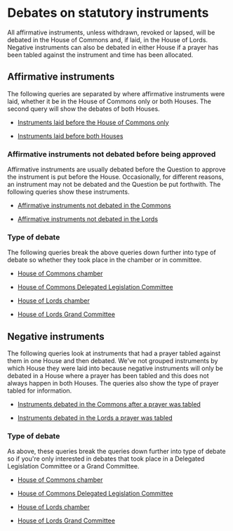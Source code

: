 # Debates on statutory instruments

All affirmative instruments, unless withdrawn, revoked or lapsed, will be debated in the House of Commons and, if laid, in the House of Lords. Negative instruments can also be debated in either House if a prayer has been tabled against the instrument and time has been allocated.


## Affirmative instruments 

The following queries are separated by where affirmative instruments were laid, whether it be in the House of Commons only or both Houses. The second query will show the debates of both Houses. 

* [Instruments laid before the House of Commons only](https://api.parliament.uk/sparql#query=%23+This+query+uses+classes+from+UK+Parliament's+procedure+ontology%3A+https%3A%2F%2Fukparliament.github.io%2Fontologies%2Fprocedure%2Fprocedure-ontology.html.%0A%0A%23+All+affirmative+instruments%2C+unless+withdrawn+or+lapsed%2C+will+be+debated+in+the+House+of+Commons+and%2C+if+laid%2C+in+the+House+of+Lords.+Negative+instruments+can+also+be+debated+in+either+House+if+a+prayer+has+been+tabled+against+the+instrument+and+time+has+been+allocated.+This+query+looks+for+all+instruments+laid+before+the+House+of+Commons+only+and+debated+either+in+a+Delegated+Legislation+Committee+or+on+the+floor+of+the+House.+%0A%0APREFIX+%3A+%3Chttps%3A%2F%2Fid.parliament.uk%2Fschema%2F%3E%0APREFIX+rdfs%3A+%3Chttp%3A%2F%2Fwww.w3.org%2F2000%2F01%2Frdf-schema%23%3E%0APREFIX+id%3A+%3Chttps%3A%2F%2Fid.parliament.uk%2F%3E%0A%23+The+above+rows+describe+where+the+datasets+that+this+query+is+built+on+come+from.+%0A%0Aselect+distinct+%3FSI+%3FSIname+%3FLaidDate+%3FlayingBodyName+%3Fproc+%3FworkPackage+%3FCommonsDebate+%3Fdate+%3FLink++where+%7B+%0A+%23+The+select+row+is+identifying+what+information+to+return+from+the+query.+These+are+all+variables+from+the+query+below.%0A++%0A%23+SPARQL+variables+start+with+a+%3F+and+can+match+any+node+(resource+or+literal)+in+the+RDF+dataset.+%0A%0A+%3FSI+a+%3AStatutoryInstrumentPaper+.++%0A+++++++%23+An+SI+is+considered+a+workpackageable+thing+which+is+the+focus+of+a+workpackage%0A+++++%3FSI+rdfs%3Alabel+%3FSIname+%3B+%0A+++++%3AlaidThingHasLaying%2F%3AlayingHasLayingBody%2F%3Aname+%3FlayingBodyName+%3B%0A+++++%3AlaidThingHasLaying%2F%3AlayingDate+%3FLaidDate.%0A+++%3FSI+%3AworkPackagedThingHasWorkPackage+%3FworkPackage+.+%0A+++%23+A+workpackage+is+a+group+of+business+items+under+a+procedure+or+as+determined+by+a+committee%2C+for+example%3A+business+items+considered+during+the+passage+of+a+particular+Statutory+Instrument.%0A%0A++%09%3FworkPackage+%3AworkPackageHasProcedure%2Frdfs%3Alabel+%3Fproc.%0AFILTER(%3Fproc+IN+(%22Draft+affirmative%22%2C+%22Made+affirmative%22))%0A+++%23+Statutory+instruments+can+be+laid+under+a+number+of+procedures+with+all+having+different+routes+through+Parliament.+This+filter+will+show+the+procedure+the+SI+was+laid+under.+%0A%0A%3FworkPackage+%3AworkPackageHasBusinessItem+%3Fbi.%0A+++%23+A+business+item+is+an+item+of+business+conducted+either+within+or+outside+Parliament.+For+example%3A+the+tabling+of+an+early+day+motion%2C+a+laying+of+a+paper%2C+the+making+of+a+statutory+instrument+by+a+government+minister.%0A%0A++%3Fbi+%3AbusinessItemHasProcedureStep+%3FDebateId%3B+%0A++++++%3AbusinessItemDate+%3Fdate.%0A++%3Fbi+%3AbusinessItemHasBusinessItemWebLink+%3FLink.%0A++%3FDebateId+%3AprocedureStepName+%3FCommonsDebate.%0A++++FILTER+(%3FDebateId+in+(id%3AADYK7qyp%2C+id%3AFLHAXypO))%0A+++%23+All+business+items+will+have+one+or+more+procedure+steps+attached.+All+procedure+steps+will+have+a+name+and+ID%2C+we+use+the+ID+to+search+for+the+step+as+it+is+constant+whereas+the+name+could+change.+The+IDs+above+are+for+the+two+House+of+Commons+debate+steps+-+Chamber+debate+and+Delegated+Legislation+Committee+debate.++The+other+aspects+of+the+query+are+the+attributes+of+the+business+item+including+the+date+and+link+the+step+was+actualised+with.+%0A%0A%0AMINUS+%7B%3FworkPackage+%3AworkPackageHasBusinessItem+%3Fbi3.%0A++%3Fbi3+%3AbusinessItemHasProcedureStep+%3FwithdrawnId%3B%0A+++++++%3AbusinessItemDate+%3Fdate3.%0A++%3FwithdrawnId+%3AprocedureStepName+%3Fwithdrawn.%0A++FILTER+(%3FwithdrawnId+in+(id%3ApuVMaN7t))%7D%0A%23+This+aspect+of+the+query+limits+the+results+to+only+look+for+instruments+where+the+procedrual+step+'Laid+before+the+House+of+Lords'+has+not+been+actualised.+%0A%0A++++++%7D+&contentTypeConstruct=text%2Fturtle&contentTypeSelect=application%2Fsparql-results%2Bjson&endpoint=https%3A%2F%2Fapi.parliament.uk%2Fsparql&requestMethod=POST&tabTitle=Query+1&headers=%7B%7D&outputFormat=table) 

* [Instruments laid before both Houses](https://api.parliament.uk/s/541da83d)

### Affirmative instruments not debated before being approved

Affirmative instruments are usually debated before the Question to approve the instrument is put before the House. Occasionally, for different reasons, an instrument may not be debated and the Question be put forthwith. The following queries show these instruments. 

* [Affirmative instruments not debated in the Commons](https://api.parliament.uk/s/28c9b20f)

* [Affirmative instruments not debated in the Lords](https://api.parliament.uk/s/21f488e1)

### Type of debate

The following queries break the above queries down further into type of debate so whether they took place in the chamber or in committee. 

* [House of Commons chamber](https://api.parliament.uk/s/0d6a86d3) 

* [House of Commons Delegated Legislation Committee](https://api.parliament.uk/s/52248c16) 

* [House of Lords chamber](https://api.parliament.uk/s/f0c35b27) 

* [House of Lords Grand Committee](https://api.parliament.uk/s/262b4bd4) 

## Negative instruments

The following queries look at instruments that had a prayer tabled against them in one House and then debated. We've not grouped instruments by which House they were laid into because negative instruments will only be debated in a House where a prayer has been tabled and this does not always happen in both Houses. The queries also show the type of prayer tabled for information. 

* [Instruments debated in the Commons after a prayer was tabled](https://api.parliament.uk/sparql#query=%23+This+query+uses+classes+from+UK+Parliament's+procedure+ontology%3A+https%3A%2F%2Fukparliament.github.io%2Fontologies%2Fprocedure%2Fprocedure-ontology.html.%0A%0A%23+All+affirmative+instruments%2C+unless+withdrawn+or+lapsed%2C+will+be+debated+in+the+House+of+Commons+and%2C+if+laid%2C+in+the+House+of+Lords.+Negative+instruments+can+also+be+debated+in+either+House+if+a+prayer+has+been+tabled+against+the+instrument+and+time+has+been+allocated.+This+query+looks+for+all+negative+instruments+debated+in+the+House+of+Commons+as+a+result+of+a+prayer+being+tabled.+Note+that+not+all+prayers+will+be+debated.+%0A%0APREFIX+%3A+%3Chttps%3A%2F%2Fid.parliament.uk%2Fschema%2F%3E%0APREFIX+rdfs%3A+%3Chttp%3A%2F%2Fwww.w3.org%2F2000%2F01%2Frdf-schema%23%3E%0APREFIX+id%3A+%3Chttps%3A%2F%2Fid.parliament.uk%2F%3E%0A%23+The+above+rows+describe+where+the+datasets+that+this+query+is+built+on+come+from.+%0A%0Aselect+distinct+%3FSI+%3FSIname+%3FlaidDate+%3FlayingBodyName+%3Fproc+%3FworkPackage+%3FMotion+%3Fdate2+%3FCommonsDebate+%3Fdate+++where+%7B+%0A+%23+The+select+row+is+identifying+what+information+to+return+from+the+query.+These+are+all+variables+from+the+query+below.%0A++%0A%23+SPARQL+variables+start+with+a+%3F+and+can+match+any+node+(resource+or+literal)+in+the+RDF+dataset.%0A++%0A+%3FSI+a+%3AStatutoryInstrumentPaper+.+++%0A+++++%3FSI+rdfs%3Alabel+%3FSIname+%3B+%0A+++++%3AlaidThingHasLaying%2F%3AlayingHasLayingBody%2F%3Aname+%3FlayingBodyName+.+%0A++%3FSI+%3AlaidThingHasLaying%2F%3AlayingDate+%3FlaidDate.%0A+++%23+An+SI+is+considered+a+workpackageable+thing+which+is+the+focus+of+a+workpackage.%0A++%0A+++%3FSI+%3AworkPackagedThingHasWorkPackage+%3FworkPackage+.+%0A+++++%23+A+workpackage+is+a+group+of+business+items+under+a+procedure+or+as+determined+by+a+committee%2C+for+example%3A+business+items+considered+during+the+passage+of+a+particular+Statutory+Instrument.%0A%0A++%09%3FworkPackage+%3AworkPackageHasProcedure%2Frdfs%3Alabel+%3Fproc%0A+FILTER(%3Fproc+IN+(%22Made+negative%22%2C+%22Draft+negative%22)).%0A+++++%23+Statutory+instruments+can+be+laid+under+a+number+of+procedures+with+all+having+different+routes+through+Parliament.+This+filter+will+show+the+procedure+the+SI+was+laid+under+in+the+results.+%0A%0A+%3FworkPackage+%3AworkPackageHasBusinessItem+%3Fbi.++%0A++%23+A+business+item+is+an+item+of+business+conducted+either+within+or+outside+Parliament.+For+example%3A+the+tabling+of+an+early+day+motion%2C+a+laying+of+a+paper%2C+the+making+of+a+statutory+instrument+by+a+government+minister.%0A%0A++%3Fbi+%3AbusinessItemHasProcedureStep+%3FDebateId%3B+%0A++++++%3AbusinessItemDate+%3Fdate.%0A++%3FDebateId+%3AprocedureStepName+%3FCommonsDebate.%0A++++FILTER+(%3FDebateId+in+(id%3AADYK7qyp%2C+id%3AFLHAXypO))%0A+++++%23+All+business+items+will+have+one+or+more+procedure+steps+attached.+All+procedure+steps+will+have+a+name+and+ID%2C+we+use+the+ID+to+search+for+the+step+as+it+is+constant+whereas+the+name+could+change.+The+IDs+above+are+for+the+House+of+Commons+debate+steps+-+Chamber+debate+and+Delegated+Legislation+Committee+debate.++The+other+aspects+of+the+query+are+the+attributes+of+the+business+item+including+the+date+and+link+the+step+was+actualised+with.+%0A%0A++%0AOPTIONAL+%7B+%3FworkPackage+%3AworkPackageHasBusinessItem+%3Fbi2.%0A++%3Fbi2+%3AbusinessItemHasProcedureStep+%3FQuestionId%3B%0A+++++++%3AbusinessItemDate+%3Fdate2.%0A++%3FQuestionId+%3AprocedureStepName+%3FMotion.%0A++FILTER+(%3FQuestionId+in+(id%3ARnTwilWz%2C+id%3A5xTe6nwE%2C+id%3Ato8fbBdA))%7D%0A++%23+The+ids+above+are+for+the+types+of+motion+(prayer)+that+can+be+tabled+against+negative+instruments+in+the+House+of+Commons.+%0A%0A++++++%7D+&contentTypeConstruct=text%2Fturtle&contentTypeSelect=application%2Fsparql-results%2Bjson&endpoint=https%3A%2F%2Fapi.parliament.uk%2Fsparql&requestMethod=POST&tabTitle=Query+1&headers=%7B%7D&outputFormat=table)

* [Instruments debated in the Lords a prayer was tabled](https://api.parliament.uk/sparql#query=%23+This+query+uses+classes+from+UK+Parliament's+procedure+ontology%3A+https%3A%2F%2Fukparliament.github.io%2Fontologies%2Fprocedure%2Fprocedure-ontology.html.%0A%0A%23+All+affirmative+instruments%2C+unless+withdrawn+or+lapsed%2C+will+be+debated+in+the+House+of+Commons+and%2C+if+laid%2C+in+the+House+of+Lords.+Negative+instruments+can+also+be+debated+in+either+House+if+a+prayer+has+been+tabled+against+the+instrument+and+time+has+been+allocated.+This+query+looks+for+all+negative+instruments+debated+in+the+House+of+Lords+as+a+result+of+a+prayer+being+tabled.+Note+that+not+all+prayers+will+be+debated.+%0A%0APREFIX+%3A+%3Chttps%3A%2F%2Fid.parliament.uk%2Fschema%2F%3E%0APREFIX+rdfs%3A+%3Chttp%3A%2F%2Fwww.w3.org%2F2000%2F01%2Frdf-schema%23%3E%0APREFIX+id%3A+%3Chttps%3A%2F%2Fid.parliament.uk%2F%3E%0A%23+The+above+rows+describe+where+the+datasets+that+this+query+is+built+on+come+from.+%0A%0Aselect+distinct+%3FSI+%3FSIname+%3FlaidDate+%3FlayingBodyName+%3Fproc+%3FworkPackage+%3FMotion+%3Fdate2+%3FLordsDebate+%3Fdate+++where+%7B+%0A+%23+The+select+row+is+identifying+what+information+to+return+from+the+query.+These+are+all+variables+from+the+query+below.%0A++%0A%23+SPARQL+variables+start+with+a+%3F+and+can+match+any+node+(resource+or+literal)+in+the+RDF+dataset.%0A++%0A+%3FSI+a+%3AStatutoryInstrumentPaper+.+++%0A+++++%3FSI+rdfs%3Alabel+%3FSIname+%3B+%0A+++++%3AlaidThingHasLaying%2F%3AlayingHasLayingBody%2F%3Aname+%3FlayingBodyName+.+%0A++%3FSI+%3AlaidThingHasLaying%2F%3AlayingDate+%3FlaidDate.%0A+++%23+An+SI+is+considered+a+workpackageable+thing+which+is+the+focus+of+a+workpackage.%0A++%0A+++%3FSI+%3AworkPackagedThingHasWorkPackage+%3FworkPackage+.+%0A+++++%23+A+workpackage+is+a+group+of+business+items+under+a+procedure+or+as+determined+by+a+committee%2C+for+example%3A+business+items+considered+during+the+passage+of+a+particular+Statutory+Instrument.%0A%0A++%09%3FworkPackage+%3AworkPackageHasProcedure%2Frdfs%3Alabel+%3Fproc%0A+FILTER(%3Fproc+IN+(%22Made+negative%22%2C+%22Draft+negative%22)).%0A+++++%23+Statutory+instruments+can+be+laid+under+a+number+of+procedures+with+all+having+different+routes+through+Parliament.+This+filter+will+show+the+procedure+the+SI+was+laid+under+in+the+results.+%0A%0A+%3FworkPackage+%3AworkPackageHasBusinessItem+%3Fbi.++%0A++%23+A+business+item+is+an+item+of+business+conducted+either+within+or+outside+Parliament.+For+example%3A+the+tabling+of+an+early+day+motion%2C+a+laying+of+a+paper%2C+the+making+of+a+statutory+instrument+by+a+government+minister.%0A%0A++++%3Fbi+%3AbusinessItemHasProcedureStep+%3FDebateId%3B+%0A++++++%3AbusinessItemDate+%3Fdate.%0A++%3FDebateId+%3AprocedureStepName+%3FLordsDebate.%0A++++FILTER+(%3FDebateId+in+(id%3AvOCSRhjw%2C+id%3At6rhEBNk%2C+id%3A1hF7kB56))%0A+++++%23+All+business+items+will+have+one+or+more+procedure+steps+attached.+All+procedure+steps+will+have+a+name+and+ID%2C+we+use+the+ID+to+search+for+the+step+as+it+is+constant+whereas+the+name+could+change.+The+IDs+above+are+for+the+House+of+Lords+debate+steps+-+Chamber+debate%2C+Grand+Committee+debate+and+a+Debate+on+a+motion+to+take+note+of+the+instrument.++The+other+aspects+of+the+query+are+the+attributes+of+the+business+item+including+the+date+and+link+the+step+was+actualised+with.+%0A%0A++%0AOPTIONAL+%7B+%3FworkPackage+%3AworkPackageHasBusinessItem+%3Fbi2.%0A++%3Fbi2+%3AbusinessItemHasProcedureStep+%3FQuestionId%3B%0A+++++++%3AbusinessItemDate+%3Fdate2.%0A++%3FQuestionId+%3AprocedureStepName+%3FMotion.%0A++FILTER+(%3FQuestionId+in+(id%3AiW9MbyrD%2C+id%3AxAb8mi2D%2C+id%3App4QwM9d%2C+id%3ALII1y9vZ))%7D%0A++%23+The+ids+above+are+for+the+types+of+motion+(prayer)+that+can+be+tabled+against+negative+instruments+in+the+House+of+Lords.+%0A%0A++++++%7D+&contentTypeConstruct=text%2Fturtle&contentTypeSelect=application%2Fsparql-results%2Bjson&endpoint=https%3A%2F%2Fapi.parliament.uk%2Fsparql&requestMethod=POST&tabTitle=Query+1&headers=%7B%7D&outputFormat=table)

### Type of debate

As above, these queries break the queries down further into type of debate so if you're only interested in debates that took place in a Delegated Legislation Committee or a Grand Committee.

* [House of Commons chamber](https://api.parliament.uk/sparql#query=%23+This+query+uses+classes+from+UK+Parliament's+procedure+ontology%3A+https%3A%2F%2Fukparliament.github.io%2Fontologies%2Fprocedure%2Fprocedure-ontology.html.%0A%0A%23+All+affirmative+instruments%2C+unless+withdrawn+or+lapsed%2C+will+be+debated+in+the+House+of+Commons+and%2C+if+laid%2C+in+the+House+of+Lords.+Negative+instruments+can+also+be+debated+in+either+House+if+a+prayer+has+been+tabled+against+the+instrument+and+time+has+been+allocated.+This+query+looks+for+all+negative+instruments+debated+on+the+floor+of+the+House+of+Commons+as+a+result+of+a+prayer+being+tabled.+Note+that+not+all+prayers+will+be+debated.+%0A%0APREFIX+%3A+%3Chttps%3A%2F%2Fid.parliament.uk%2Fschema%2F%3E%0APREFIX+rdfs%3A+%3Chttp%3A%2F%2Fwww.w3.org%2F2000%2F01%2Frdf-schema%23%3E%0APREFIX+id%3A+%3Chttps%3A%2F%2Fid.parliament.uk%2F%3E%0A%23+The+above+rows+describe+where+the+datasets+that+this+query+is+built+on+come+from.+%0A%0Aselect+distinct+%3FSI+%3FSIname+%3FlaidDate+%3FlayingBodyName+%3Fproc+%3FworkPackage+%3FMotion+%3Fdate2+%3FCommonsDebate+%3Fdate+++where+%7B+%0A+%23+The+select+row+is+identifying+what+information+to+return+from+the+query.+These+are+all+variables+from+the+query+below.%0A++%0A%23+SPARQL+variables+start+with+a+%3F+and+can+match+any+node+(resource+or+literal)+in+the+RDF+dataset.%0A++%0A+%3FSI+a+%3AStatutoryInstrumentPaper+.+++%0A+++++%3FSI+rdfs%3Alabel+%3FSIname+%3B+%0A+++++%3AlaidThingHasLaying%2F%3AlayingHasLayingBody%2F%3Aname+%3FlayingBodyName+.+%0A++%3FSI+%3AlaidThingHasLaying%2F%3AlayingDate+%3FlaidDate.%0A+++%23+An+SI+is+considered+a+workpackageable+thing+which+is+the+focus+of+a+workpackage.%0A++%0A+++%3FSI+%3AworkPackagedThingHasWorkPackage+%3FworkPackage+.+%0A+++++%23+A+workpackage+is+a+group+of+business+items+under+a+procedure+or+as+determined+by+a+committee%2C+for+example%3A+business+items+considered+during+the+passage+of+a+particular+Statutory+Instrument.%0A%0A++%09%3FworkPackage+%3AworkPackageHasProcedure%2Frdfs%3Alabel+%3Fproc%0A+FILTER(%3Fproc+IN+(%22Made+negative%22%2C+%22Draft+negative%22)).%0A+++++%23+Statutory+instruments+can+be+laid+under+a+number+of+procedures+with+all+having+different+routes+through+Parliament.+This+filter+will+show+the+procedure+the+SI+was+laid+under+in+the+results.+%0A%0A+%3FworkPackage+%3AworkPackageHasBusinessItem+%3Fbi.++%0A++%23+A+business+item+is+an+item+of+business+conducted+either+within+or+outside+Parliament.+For+example%3A+the+tabling+of+an+early+day+motion%2C+a+laying+of+a+paper%2C+the+making+of+a+statutory+instrument+by+a+government+minister.%0A%0A++++%3Fbi+%3AbusinessItemHasProcedureStep+%3FDebateId%3B+%0A++++++%3AbusinessItemDate+%3Fdate.%0A++%3FDebateId+%3AprocedureStepName+%3FCommonsDebate.%0A++++FILTER+(%3FDebateId+in+(id%3AADYK7qyp))%0A+++++%23+All+business+items+will+have+one+or+more+procedure+steps+attached.+All+procedure+steps+will+have+a+name+and+ID%2C+we+use+the+ID+to+search+for+the+step+as+it+is+constant+whereas+the+name+could+change.+The+ID+above+is+for+House+of+Commons+Chamber+debate.++The+other+aspects+of+the+query+are+the+attributes+of+the+business+item+including+the+date+and+link+the+step+was+actualised+with.+%0A%0A++%0AOPTIONAL+%7B+%3FworkPackage+%3AworkPackageHasBusinessItem+%3Fbi2.%0A++%3Fbi2+%3AbusinessItemHasProcedureStep+%3FQuestionId%3B%0A+++++++%3AbusinessItemDate+%3Fdate2.%0A++%3FQuestionId+%3AprocedureStepName+%3FMotion.%0A++FILTER+(%3FQuestionId+in+(id%3ARnTwilWz%2C+id%3A5xTe6nwE%2C+id%3Ato8fbBdA))%7D%0A++%23+The+ids+above+are+for+the+types+of+motion+(prayer)+that+can+be+tabled+against+negative+instruments+in+the+House+of+Commons.+%0A%0A++++++%7D+&contentTypeConstruct=text%2Fturtle&contentTypeSelect=application%2Fsparql-results%2Bjson&endpoint=https%3A%2F%2Fapi.parliament.uk%2Fsparql&requestMethod=POST&tabTitle=Query+1&headers=%7B%7D&outputFormat=table)

* [House of Commons Delegated Legislation Committee](https://api.parliament.uk/sparql#query=%23+This+query+uses+classes+from+UK+Parliament's+procedure+ontology%3A+https%3A%2F%2Fukparliament.github.io%2Fontologies%2Fprocedure%2Fprocedure-ontology.html.%0A%0A%23+All+affirmative+instruments%2C+unless+withdrawn+or+lapsed%2C+will+be+debated+in+the+House+of+Commons+and%2C+if+laid%2C+in+the+House+of+Lords.+Negative+instruments+can+also+be+debated+in+either+House+if+a+prayer+has+been+tabled+against+the+instrument+and+time+has+been+allocated.+This+query+looks+for+all+negative+instruments+debated+in+a+House+of+Commons+Delegated+Legislation+Committee+as+a+result+of+a+prayer+being+tabled.+Note+that+not+all+prayers+will+be+debated.+%0A%0APREFIX+%3A+%3Chttps%3A%2F%2Fid.parliament.uk%2Fschema%2F%3E%0APREFIX+rdfs%3A+%3Chttp%3A%2F%2Fwww.w3.org%2F2000%2F01%2Frdf-schema%23%3E%0APREFIX+id%3A+%3Chttps%3A%2F%2Fid.parliament.uk%2F%3E%0A%23+The+above+rows+describe+where+the+datasets+that+this+query+is+built+on+come+from.+%0A%0Aselect+distinct+%3FSI+%3FSIname+%3FlaidDate+%3FlayingBodyName+%3Fproc+%3FworkPackage+%3FMotion+%3Fdate2+%3FCommonsDebate+%3Fdate+++where+%7B+%0A+%23+The+select+row+is+identifying+what+information+to+return+from+the+query.+These+are+all+variables+from+the+query+below.%0A++%0A%23+SPARQL+variables+start+with+a+%3F+and+can+match+any+node+(resource+or+literal)+in+the+RDF+dataset.%0A++%0A+%3FSI+a+%3AStatutoryInstrumentPaper+.+++%0A+++++%3FSI+rdfs%3Alabel+%3FSIname+%3B+%0A+++++%3AlaidThingHasLaying%2F%3AlayingHasLayingBody%2F%3Aname+%3FlayingBodyName+.+%0A++%3FSI+%3AlaidThingHasLaying%2F%3AlayingDate+%3FlaidDate.%0A+++%23+An+SI+is+considered+a+workpackageable+thing+which+is+the+focus+of+a+workpackage.%0A++%0A+++%3FSI+%3AworkPackagedThingHasWorkPackage+%3FworkPackage+.+%0A+++++%23+A+workpackage+is+a+group+of+business+items+under+a+procedure+or+as+determined+by+a+committee%2C+for+example%3A+business+items+considered+during+the+passage+of+a+particular+Statutory+Instrument.%0A%0A++%09%3FworkPackage+%3AworkPackageHasProcedure%2Frdfs%3Alabel+%3Fproc%0A+FILTER(%3Fproc+IN+(%22Made+negative%22%2C+%22Draft+negative%22)).%0A+++++%23+Statutory+instruments+can+be+laid+under+a+number+of+procedures+with+all+having+different+routes+through+Parliament.+This+filter+will+show+the+procedure+the+SI+was+laid+under+in+the+results.+%0A%0A+%3FworkPackage+%3AworkPackageHasBusinessItem+%3Fbi.++%0A++%23+A+business+item+is+an+item+of+business+conducted+either+within+or+outside+Parliament.+For+example%3A+the+tabling+of+an+early+day+motion%2C+a+laying+of+a+paper%2C+the+making+of+a+statutory+instrument+by+a+government+minister.%0A%0A++++%3Fbi+%3AbusinessItemHasProcedureStep+%3FDebateId%3B+%0A++++++%3AbusinessItemDate+%3Fdate.%0A++%3FDebateId+%3AprocedureStepName+%3FCommonsDebate.%0A++++FILTER+(%3FDebateId+in+(id%3AFLHAXypO))%0A+++++%23+All+business+items+will+have+one+or+more+procedure+steps+attached.+All+procedure+steps+will+have+a+name+and+ID%2C+we+use+the+ID+to+search+for+the+step+as+it+is+constant+whereas+the+name+could+change.+The+ID+above+is+for+House+of+Commons+Delegated+Legislation+Committee+debate++The+other+aspects+of+the+query+are+the+attributes+of+the+business+item+including+the+date+and+link+the+step+was+actualised+with.+%0A%0A++%0AOPTIONAL+%7B+%3FworkPackage+%3AworkPackageHasBusinessItem+%3Fbi2.%0A++%3Fbi2+%3AbusinessItemHasProcedureStep+%3FQuestionId%3B%0A+++++++%3AbusinessItemDate+%3Fdate2.%0A++%3FQuestionId+%3AprocedureStepName+%3FMotion.%0A++FILTER+(%3FQuestionId+in+(id%3ARnTwilWz%2C+id%3A5xTe6nwE%2C+id%3Ato8fbBdA))%7D%0A++%23+The+ids+above+are+for+the+types+of+motion+(prayer)+that+can+be+tabled+against+negative+instruments+in+the+House+of+Commons.+%0A%0A++++++%7D+&contentTypeConstruct=text%2Fturtle&contentTypeSelect=application%2Fsparql-results%2Bjson&endpoint=https%3A%2F%2Fapi.parliament.uk%2Fsparql&requestMethod=POST&tabTitle=Query+1&headers=%7B%7D&outputFormat=table)

* [House of Lords chamber](https://api.parliament.uk/sparql#query=%23+This+query+uses+classes+from+UK+Parliament's+procedure+ontology%3A+https%3A%2F%2Fukparliament.github.io%2Fontologies%2Fprocedure%2Fprocedure-ontology.html.%0A%0A%23+All+affirmative+instruments%2C+unless+withdrawn+or+lapsed%2C+will+be+debated+in+the+House+of+Commons+and%2C+if+laid%2C+in+the+House+of+Lords.+Negative+instruments+can+also+be+debated+in+either+House+if+a+prayer+has+been+tabled+against+the+instrument+and+time+has+been+allocated.+This+query+looks+for+all+negative+instruments+debated+on+the+floor+of+the+House+of+Lords+as+a+result+of+a+prayer+being+tabled.+Note+that+not+all+prayers+will+be+debated.+%0A%0APREFIX+%3A+%3Chttps%3A%2F%2Fid.parliament.uk%2Fschema%2F%3E%0APREFIX+rdfs%3A+%3Chttp%3A%2F%2Fwww.w3.org%2F2000%2F01%2Frdf-schema%23%3E%0APREFIX+id%3A+%3Chttps%3A%2F%2Fid.parliament.uk%2F%3E%0A%23+The+above+rows+describe+where+the+datasets+that+this+query+is+built+on+come+from.+%0A%0Aselect+distinct+%3FSI+%3FSIname+%3FlaidDate+%3FlayingBodyName+%3Fproc+%3FworkPackage+%3FMotion+%3Fdate2+%3FCommonsDebate+%3Fdate+++where+%7B+%0A+%23+The+select+row+is+identifying+what+information+to+return+from+the+query.+These+are+all+variables+from+the+query+below.%0A++%0A%23+SPARQL+variables+start+with+a+%3F+and+can+match+any+node+(resource+or+literal)+in+the+RDF+dataset.%0A++%0A+%3FSI+a+%3AStatutoryInstrumentPaper+.+++%0A+++++%3FSI+rdfs%3Alabel+%3FSIname+%3B+%0A+++++%3AlaidThingHasLaying%2F%3AlayingHasLayingBody%2F%3Aname+%3FlayingBodyName+.+%0A++%3FSI+%3AlaidThingHasLaying%2F%3AlayingDate+%3FlaidDate.%0A+++%23+An+SI+is+considered+a+workpackageable+thing+which+is+the+focus+of+a+workpackage.%0A++%0A+++%3FSI+%3AworkPackagedThingHasWorkPackage+%3FworkPackage+.+%0A+++++%23+A+workpackage+is+a+group+of+business+items+under+a+procedure+or+as+determined+by+a+committee%2C+for+example%3A+business+items+considered+during+the+passage+of+a+particular+Statutory+Instrument.%0A%0A++%09%3FworkPackage+%3AworkPackageHasProcedure%2Frdfs%3Alabel+%3Fproc%0A+FILTER(%3Fproc+IN+(%22Made+negative%22%2C+%22Draft+negative%22)).%0A+++++%23+Statutory+instruments+can+be+laid+under+a+number+of+procedures+with+all+having+different+routes+through+Parliament.+This+filter+will+show+the+procedure+the+SI+was+laid+under+in+the+results.+%0A%0A+%3FworkPackage+%3AworkPackageHasBusinessItem+%3Fbi.++%0A++%23+A+business+item+is+an+item+of+business+conducted+either+within+or+outside+Parliament.+For+example%3A+the+tabling+of+an+early+day+motion%2C+a+laying+of+a+paper%2C+the+making+of+a+statutory+instrument+by+a+government+minister.%0A%0A++++%3Fbi+%3AbusinessItemHasProcedureStep+%3FDebateId%3B+%0A++++++%3AbusinessItemDate+%3Fdate.%0A++%3FDebateId+%3AprocedureStepName+%3FCommonsDebate.%0A+++FILTER+(%3FDebateId+in+(id%3AvOCSRhjw))%0A+++++%23+All+business+items+will+have+one+or+more+procedure+steps+attached.+All+procedure+steps+will+have+a+name+and+ID%2C+we+use+the+ID+to+search+for+the+step+as+it+is+constant+whereas+the+name+could+change.+The+ID+above+is+for+House+of+Lords+Chamber+debate.++The+other+aspects+of+the+query+are+the+attributes+of+the+business+item+including+the+date+and+link+the+step+was+actualised+with.+%0A++%0A++%0AOPTIONAL+%7B+%3FworkPackage+%3AworkPackageHasBusinessItem+%3Fbi2.%0A++%3Fbi2+%3AbusinessItemHasProcedureStep+%3FQuestionId%3B%0A+++++++%3AbusinessItemDate+%3Fdate2.%0A++%3FQuestionId+%3AprocedureStepName+%3FMotion.%0A++FILTER+(%3FQuestionId+in+(id%3AiW9MbyrD%2C+id%3AxAb8mi2D%2C+id%3App4QwM9d%2C+id%3ALII1y9vZ))%7D%0A++%23+The+ids+above+are+for+the+types+of+motion+(prayer)+that+can+be+tabled+against+negative+instruments+in+the+House+of+Lords.+%0A%0A++++++%7D+&contentTypeConstruct=text%2Fturtle&contentTypeSelect=application%2Fsparql-results%2Bjson&endpoint=https%3A%2F%2Fapi.parliament.uk%2Fsparql&requestMethod=POST&tabTitle=Query+1&headers=%7B%7D&outputFormat=table)

* [House of Lords Grand Committee](https://api.parliament.uk/sparql#query=%23+This+query+uses+classes+from+UK+Parliament's+procedure+ontology%3A+https%3A%2F%2Fukparliament.github.io%2Fontologies%2Fprocedure%2Fprocedure-ontology.html.%0A%0A%23+All+affirmative+instruments%2C+unless+withdrawn+or+lapsed%2C+will+be+debated+in+the+House+of+Commons+and%2C+if+laid%2C+in+the+House+of+Lords.+Negative+instruments+can+also+be+debated+in+either+House+if+a+prayer+has+been+tabled+against+the+instrument+and+time+has+been+allocated.+This+query+looks+for+all+negative+instruments+debated+in+the+House+of+Lords+Grand+Committee+as+a+result+of+a+prayer+being+tabled.+Note+that+not+all+prayers+will+be+debated.+%0A%0APREFIX+%3A+%3Chttps%3A%2F%2Fid.parliament.uk%2Fschema%2F%3E%0APREFIX+rdfs%3A+%3Chttp%3A%2F%2Fwww.w3.org%2F2000%2F01%2Frdf-schema%23%3E%0APREFIX+id%3A+%3Chttps%3A%2F%2Fid.parliament.uk%2F%3E%0A%23+The+above+rows+describe+where+the+datasets+that+this+query+is+built+on+come+from.+%0A%0Aselect+distinct+%3FSI+%3FSIname+%3FlaidDate+%3FlayingBodyName+%3Fproc+%3FworkPackage+%3FMotion+%3Fdate2+%3FLordsDebate+%3Fdate+++where+%7B+%0A+%23+The+select+row+is+identifying+what+information+to+return+from+the+query.+These+are+all+variables+from+the+query+below.%0A++%0A%23+SPARQL+variables+start+with+a+%3F+and+can+match+any+node+(resource+or+literal)+in+the+RDF+dataset.%0A++%0A+%3FSI+a+%3AStatutoryInstrumentPaper+.+++%0A+++++%3FSI+rdfs%3Alabel+%3FSIname+%3B+%0A+++++%3AlaidThingHasLaying%2F%3AlayingHasLayingBody%2F%3Aname+%3FlayingBodyName+.+%0A++%3FSI+%3AlaidThingHasLaying%2F%3AlayingDate+%3FlaidDate.%0A+++%23+An+SI+is+considered+a+workpackageable+thing+which+is+the+focus+of+a+workpackage.%0A++%0A+++%3FSI+%3AworkPackagedThingHasWorkPackage+%3FworkPackage+.+%0A+++++%23+A+workpackage+is+a+group+of+business+items+under+a+procedure+or+as+determined+by+a+committee%2C+for+example%3A+business+items+considered+during+the+passage+of+a+particular+Statutory+Instrument.%0A%0A++%09%3FworkPackage+%3AworkPackageHasProcedure%2Frdfs%3Alabel+%3Fproc%0A+FILTER(%3Fproc+IN+(%22Made+negative%22%2C+%22Draft+negative%22)).%0A+++++%23+Statutory+instruments+can+be+laid+under+a+number+of+procedures+with+all+having+different+routes+through+Parliament.+This+filter+will+show+the+procedure+the+SI+was+laid+under+in+the+results.+%0A%0A+%3FworkPackage+%3AworkPackageHasBusinessItem+%3Fbi.++%0A++%23+A+business+item+is+an+item+of+business+conducted+either+within+or+outside+Parliament.+For+example%3A+the+tabling+of+an+early+day+motion%2C+a+laying+of+a+paper%2C+the+making+of+a+statutory+instrument+by+a+government+minister.%0A%0A++++%3Fbi+%3AbusinessItemHasProcedureStep+%3FDebateId%3B+%0A++++++%3AbusinessItemDate+%3Fdate.%0A++%3FDebateId+%3AprocedureStepName+%3FLordsDebate.%0A+++FILTER+(%3FDebateId+in+(id%3At6rhEBNk))%0A+++++%23+All+business+items+will+have+one+or+more+procedure+steps+attached.+All+procedure+steps+will+have+a+name+and+ID%2C+we+use+the+ID+to+search+for+the+step+as+it+is+constant+whereas+the+name+could+change.+The+ID+above+is+for+House+of+Lords+Grand+Committee+debate.++The+other+aspects+of+the+query+are+the+attributes+of+the+business+item+including+the+date+and+link+the+step+was+actualised+with.+%0A++%0A++%0AOPTIONAL+%7B+%3FworkPackage+%3AworkPackageHasBusinessItem+%3Fbi2.%0A++%3Fbi2+%3AbusinessItemHasProcedureStep+%3FQuestionId%3B%0A+++++++%3AbusinessItemDate+%3Fdate2.%0A++%3FQuestionId+%3AprocedureStepName+%3FMotion.%0A++FILTER+(%3FQuestionId+in+(id%3AiW9MbyrD%2C+id%3AxAb8mi2D%2C+id%3App4QwM9d%2C+id%3ALII1y9vZ))%7D%0A++%23+The+ids+above+are+for+the+types+of+motion+(prayer)+that+can+be+tabled+against+negative+instruments+in+the+House+of+Lords.+%0A%0A++++++%7D+&contentTypeConstruct=text%2Fturtle&contentTypeSelect=application%2Fsparql-results%2Bjson&endpoint=https%3A%2F%2Fapi.parliament.uk%2Fsparql&requestMethod=POST&tabTitle=Query+1&headers=%7B%7D&outputFormat=table)
